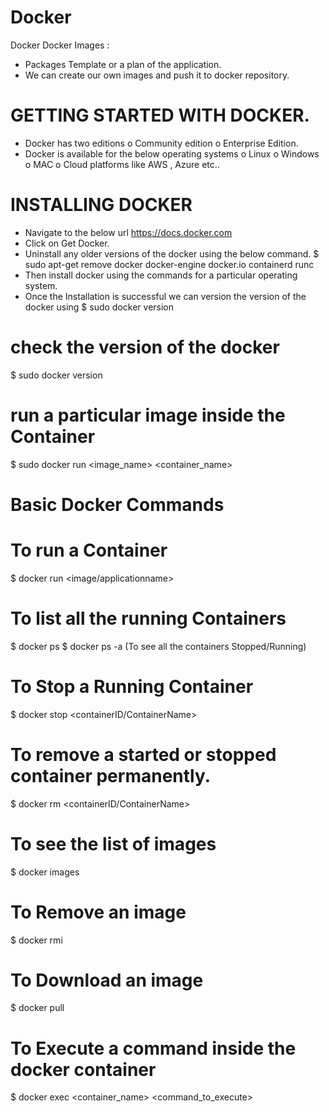 # Docker
Docker
Docker Images : 
-	Packages Template or a plan of the application. 
-	We can create our own images and push it to docker repository. 

# GETTING STARTED WITH DOCKER. 
-	Docker has two editions
o	Community edition
o	Enterprise Edition. 
-	Docker is available for the below operating systems 
o	Linux
o	Windows
o	MAC
o	Cloud platforms like AWS , Azure etc..

# INSTALLING DOCKER
-	Navigate to the below url 
https://docs.docker.com
-	Click on Get Docker. 
-	Uninstall any older versions of the docker using the below command. 
$ sudo apt-get remove docker docker-engine docker.io containerd runc
-	Then install docker using the commands for a particular operating system. 
-	Once the Installation is successful we can version the version of the docker using 
$ sudo docker version


# check the version of the docker
$ sudo docker version

# run a particular image inside the Container
$ sudo docker run <image_name> <container_name>

# Basic Docker Commands
# To run a Container
$ docker run <image/applicationname>
# To list all the running Containers
$ docker ps
$ docker ps -a (To see all the containers Stopped/Running)

# To Stop a Running Container
$ docker stop <containerID/ContainerName>

# To remove a started or stopped container permanently. 
$ docker rm <containerID/ContainerName>

# To see the list of images
$ docker images

# To Remove an image
$ docker rmi <imagename>

# To Download an image
$ docker pull <imagename>

# To Execute a command inside the docker container
$ docker exec <container_name> <command_to_execute>
